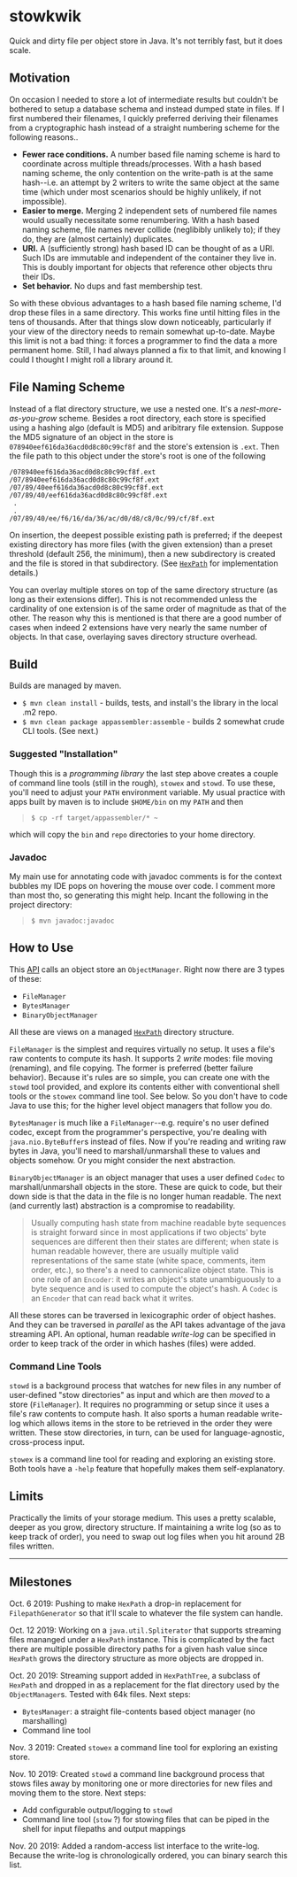 # stowkwik

Quick and dirty file per object store in Java. It's not terribly fast, but it does scale.

## Motivation

On occasion I needed to store a lot of intermediate results but couldn't be
bothered to setup a database schema and instead dumped state in files. If I first numbered
their filenames, I quickly preferred deriving their filenames from a cryptographic hash instead
of a straight numbering scheme for the following reasons..

* **Fewer race conditions.** A number based file naming scheme is hard to coordinate across multiple threads/processes. With a
hash based naming scheme, the only contention on the write-path is at the same hash--i.e. an attempt by 2 writers to
write the same object at the same time (which under most scenarios should be highly unlikely, if not impossible).
* **Easier to merge.** Merging 2 independent sets of numbered file names would usually necessitate some renumbering. With a
hash based naming scheme, file names never collide (neglibibly unlikely to); if they do, they are (almost certainly) duplicates.
* **URI.** A (sufficiently strong) hash based ID can be thought of as a URI. Such IDs are immutable and independent of the
container they live in. This is doubly important for objects that reference other objects thru their IDs.
* **Set behavior.** No dups and fast membership test.

So with these obvious advantages to a hash based file naming scheme, I'd drop these files in a same directory.
This works fine until hitting files in the tens of thousands. After that things slow down noticeably, particularly
if your view of the directory needs to remain somewhat up-to-date. Maybe this limit is not a bad thing: it forces a
programmer to find the data a more permanent home. Still, I had always planned a fix to that limit, and knowing I could
I thought I might roll a library around it.

## File Naming Scheme

Instead of a flat directory structure, we use a nested one. It's a *nest-more-as-you-grow* scheme.
Besides a root directory, each store is specified using a hashing algo (default is MD5) and aribitrary file extension.
Suppose the MD5 signature of an object in the store is `078940eef616da36acd0d8c80c99cf8f` and the store's extension is `.ext`. Then the file path to this object under the store's root is one of the following

`/078940eef616da36acd0d8c80c99cf8f.ext`  
`/07/8940eef616da36acd0d8c80c99cf8f.ext`  
`/07/89/40eef616da36acd0d8c80c99cf8f.ext`  
`/07/89/40/eef616da36acd0d8c80c99cf8f.ext`  
` .`  
` .`  
`/07/89/40/ee/f6/16/da/36/ac/d0/d8/c8/0c/99/cf/8f.ext`  

On insertion, the deepest possible existing path is preferred; if the deepest existing directory has more files (with the given
extension) than a preset threshold (default 256, the minimum), then a new subdirectory is created and the file is stored in
that subdirectory. (See [`HexPath`](https://github.com/gnahraf/stowkwik/blob/master/src/main/java/com/gnahraf/io/HexPath.java)
for implementation details.)

You can overlay multiple stores on top of the same directory structure (as long as their extensions differ). This is not
recommended unless the cardinality of one extension is of the same order of magnitude as that of the other. The reason why
this is mentioned is that there are a good number of cases when indeed 2 extensions have very nearly the same number of objects.
In that case, overlaying saves directory structure overhead.

## Build

Builds are managed by maven.

* `$ mvn clean install` - builds, tests, and install's the library in the local .m2 repo.
* `$ mvn clean package appassembler:assemble` - builds 2 somewhat crude CLI tools. (See next.)


### Suggested "Installation"

Though this is a *programming library* the last step above creates a couple of command line tools (still in the rough),
`stowex` and `stowd`. To use these, you'll need to adjust your `PATH` environment variable. My usual practice with
apps built by maven is to include `$HOME/bin` on my `PATH` and then

> `$ cp -rf target/appassembler/* ~`

which will copy the `bin` and `repo` directories to your home directory.

### Javadoc

My main use for annotating code with javadoc comments is for the context bubbles my IDE pops on hovering the mouse
over code. I comment more than most tho, so generating this might help. Incant the following in the project directory:

> `$ mvn javadoc:javadoc`


## How to Use

This [API](https://github.com/crums-io/stowkwik/tree/master/src/main/java/io/crums/stowkwik) calls an object store an `ObjectManager`. Right now there are 3 types of these:

* `FileManager`
* `BytesManager`
* `BinaryObjectManager`

All these are views on a managed [`HexPath`](https://github.com/crums-io/stowkwik/blob/master/src/main/java/com/gnahraf/io/HexPath.java)
directory structure.

`FileManager` is the simplest and requires virtually no setup. It uses a file's raw contents to compute its hash. It supports 2
*write* modes: file moving (renaming), and file copying. The former is preferred (better failure behavior). Because it's rules are
so simple, you can create one with the `stowd` tool provided, and explore its contents either with conventional shell tools or
the `stowex` command line tool. See below. So you don't have to code Java to use this; for the higher level object managers that
follow you do.

`BytesManager` is much like a `FileManager`--e.g. require's no user defined codec, except from the programmer's perspective,
you're dealing with `java.nio.ByteBuffer`s instead of files. Now if you're reading and writing raw bytes in Java, you'll need to
marshall/unmarshall these to values and objects somehow. Or you might consider the next abstraction.

`BinaryObjectManager` is an object manager that uses a user defined `Codec` to marshall/unmarshall objects in the store. These
are quick to code, but their down side is that the data in the file is no longer human readable. The next (and currently last)
abstraction is a compromise to readability.


> Usually computing hash state from machine readable byte sequences is straight forward since in most applications
if two objects' byte sequences are different then their states are different; when state is human readable however, there are
usually multiple valid representations of the same state (white space, comments, item order, etc.), so there's a need to
cannonicalize object state. This is one role of an `Encoder`: it writes an object's state unambiguously to a byte sequence and
is used to compute the object's hash. A `Codec` is an `Encoder` that can read back what it writes.


All these stores can be traversed in lexicographic order of object hashes. And they can be traversed in *parallel* as
the API takes advantage of the java streaming API. An optional, human readable *write-log* can be specified
in order to keep track of the order in which hashes (files) were added.

### Command Line Tools

`stowd` is a background process that watches for new files in any number of user-defined "stow directories" as input and which
are then *moved* to a store (`FileManager`). It requires no programming or setup since it uses a file's raw contents to compute hash.
It also sports a human readable write-log which allows items in the store to be retrieved in the order they were written.
These stow directories, in turn, can be used for language-agnostic, cross-process input.

`stowex` is a command line tool for reading and exploring an existing store. Both tools have a `-help` feature that hopefully makes them self-explanatory.

## Limits

Practically the limits of your storage medium. This uses a pretty scalable, deeper as you grow, directory structure. If maintaining a write log (so as to keep track of order), you need to swap out log files when you hit around 2B files written.

---
## Milestones

Oct. 6 2019: Pushing to make `HexPath` a drop-in replacement for `FilepathGenerator` so that it'll scale to whatever the file system can handle.

Oct. 12 2019: Working on a `java.util.Spliterator` that supports streaming files mananged under a `HexPath` instance. This is complicated by the fact there are multiple possible directory paths for a given hash value since `HexPath` grows the directory structure as more objects are dropped in.

Oct. 20 2019: Streaming support added in `HexPathTree`, a subclass of `HexPath` and dropped in as a replacement for the flat directory used by the `ObjectManager`s. Tested with 64k files. Next steps:

* `BytesManager`: a straight file-contents based object manager (no marshalling)
* Command line tool

Nov. 3 2019: Created `stowex` a command line tool for exploring an existing store.

Nov. 10 2019: Created `stowd` a command line background process that stows files away by monitoring one or more directories for new files and moving them to the store. Next steps:

* Add configurable output/logging to `stowd`
* Command line tool (`stow` ?) for stowing files that can be piped in the shell for input filepaths and output mappings

Nov. 20 2019: Added a random-access list interface to the write-log. Because the write-log is chronologically ordered, you
can binary search this list.

